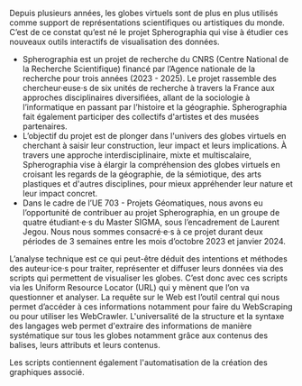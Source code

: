 Depuis plusieurs années, les globes virtuels sont de plus en plus utilisés comme support de représentations scientifiques ou artistiques du monde. C’est de ce constat qu’est né le projet Spherographia qui vise à étudier ces nouveaux outils interactifs de visualisation des données.
- Spherographia est un projet de recherche du CNRS (Centre National de la Recherche Scientifique) financé par l’Agence nationale de la recherche pour trois années (2023 - 2025). Le projet rassemble des chercheur·euse·s de six unités de recherche à travers la France aux approches disciplinaires diversifiées, allant de la sociologie à l’informatique en passant par l’histoire et la géographie. Spherographia fait également participer des collectifs d'artistes et des musées partenaires.
- L’objectif du projet est de plonger dans l'univers des globes virtuels en cherchant à saisir leur construction, leur impact et leurs implications. À travers une approche interdisciplinaire, mixte et multiscalaire, Spherographia vise à élargir la compréhension des globes virtuels en croisant les regards de la géographie, de la sémiotique, des arts plastiques et d'autres disciplines, pour mieux appréhender leur nature et leur impact concret. 
- Dans le cadre de l’UE 703 - Projets Géomatiques, nous avons eu l’opportunité de contribuer au projet Spherographia, en un groupe de quatre étudiant·e·s du Master SIGMA, sous l’encadrement de Laurent Jegou. Nous nous sommes consacré·e·s à ce projet durant deux périodes de 3 semaines entre les mois d’octobre 2023 et janvier 2024.

L’analyse technique est ce qui peut-être déduit des intentions et méthodes des auteur·ice·s pour traiter, représenter et diffuser leurs données via des scripts qui permettent de visualiser les globes. C’est donc avec ces scripts via les Uniform Resource Locator (URL) qui y mènent que l’on va questionner et analyser. La requête sur le Web est l’outil central qui nous permet d’accéder à ces informations notamment pour faire du WebScraping ou pour utiliser les WebCrawler. 
L'universalité de la structure et la syntaxe des langages web permet d'extraire des informations de manière systématique sur tous les globes notamment grâce aux contenus des balises, leurs attributs et leurs contenus. 

Les scripts contiennent également l'automatisation de la création des graphiques associé.
